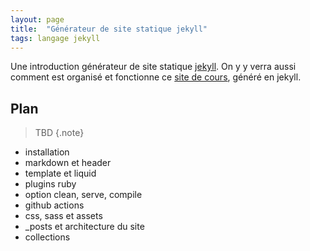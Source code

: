 ```yaml
---
layout: page
title:  "Générateur de site statique jekyll"
tags: langage jekyll
---
```


Une introduction générateur de site statique [jekyll](https://jekyllrb.com/). On y y verra aussi comment est organisé et fonctionne ce [site de cours](https://github.com/FrancoisBrucker/cours_informatique), généré en jekyll.

<!--more-->

## Plan

> TBD
{.note}

* installation
* markdown et header
* template et liquid
* plugins ruby
* option clean, serve, compile
* github actions
* css, sass et assets
* _posts et architecture du site
* collections

